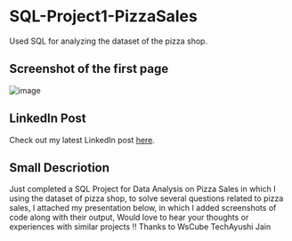 
# SQL-Project1-PizzaSales
Used SQL for analyzing the dataset of the pizza shop.

## Screenshot of the first page 
![image](https://github.com/user-attachments/assets/3735f6c4-b91e-4e91-9d0c-5ea2650bb55c)

## LinkedIn Post
Check out my latest LinkedIn post [here](https://www.linkedin.com/embed/feed/update/urn:li:ugcPost:7208446011403288577).

## Small Descriotion
Just completed a SQL Project for Data Analysis on Pizza Sales in which I using the dataset of pizza shop, to solve several questions related to pizza sales, I attached my presentation below, in which I added screenshots of code along with their output, Would love to hear your thoughts or experiences with similar projects !! Thanks to WsCube TechAyushi Jain
